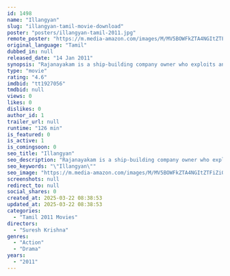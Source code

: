 ```yaml
---
id: 1498
name: "Illangyan"
slug: "illangyan-tamil-movie-download"
poster: "posters/illangyan-tamil-2011.jpg"
remote_poster: "https://m.media-amazon.com/images/M/MV5BOWFkZTA4NGItZTFiZi00NzUwLWFjYmEtNWU0MTg4ZjcwNTU0XkEyXkFqcGdeQXVyMTEzNzg0Mjkx._V1_SX300.jpg"
original_language: "Tamil"
dubbed_in: null
released_date: "14 Jan 2011"
synopsis: "Rajanayakam is a ship-building company owner who exploits and tortures his workers. Kargy joins the company and sows the seeds of revolution in the minds of the workers."
type: "movie"
rating: "4.6"
imdbid: "tt1927056"
tmdbid: null
views: 0
likes: 0
dislikes: 0
author_id: 1
trailer_url: null
runtime: "126 min"
is_featured: 0
is_active: 1
is_comingsoon: 0
seo_title: "Illangyan"
seo_description: "Rajanayakam is a ship-building company owner who exploits and tortures his workers. Kargy joins the company and sows the seeds of revolution in the minds of the workers."
seo_keywords: "\"Illangyan\""
seo_image: "https://m.media-amazon.com/images/M/MV5BOWFkZTA4NGItZTFiZi00NzUwLWFjYmEtNWU0MTg4ZjcwNTU0XkEyXkFqcGdeQXVyMTEzNzg0Mjkx._V1_SX300.jpg"
screenshots: null
redirect_to: null
social_shares: 0
created_at: 2025-03-22 08:38:53
updated_at: 2025-03-22 08:38:53
categories:
  - "Tamil 2011 Movies"
directors:
  - "Suresh Krishna"
genres:
  - "Action"
  - "Drama"
years:
  - "2011"
---
```

